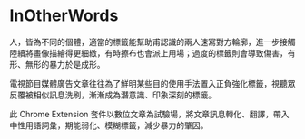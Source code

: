 # InOtherWords
人，皆為不同的個體，適當的標籤能幫助甫認識的兩人速寫對方輪廓，進一步接觸陸續將畫像描繪得更細緻，有時擦布也會派上用場；過度的標籤則會導致傷害，有形、無形的暴力於是成形。

電視節目媒體廣告文章往往為了鮮明某些目的使用手法置入正負強化標籤，視聽眾反覆被相似訊息洗刷，漸漸成為潛意識、印象深刻的標籤。

此 Chrome Extension 套件以數位文章為試驗場，將文章訊息轉化、翻譯，帶入中性用語詞彙，期能弱化、模糊標籤，減少暴力的肇因。